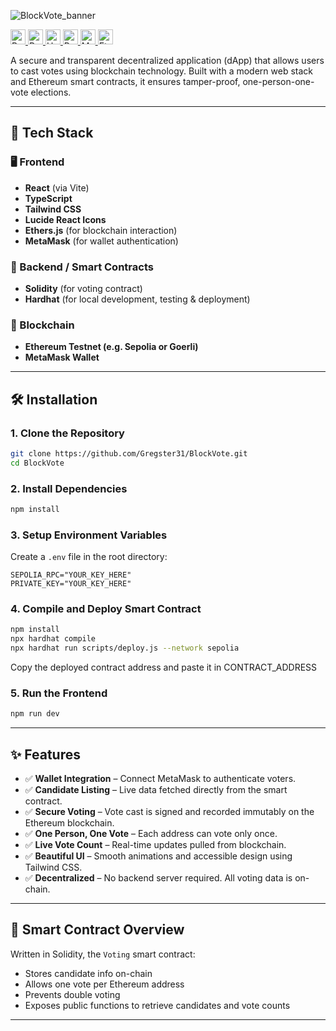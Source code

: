 ![BlockVote_banner](https://github.com/user-attachments/assets/cd82b910-74f1-4996-9cd7-38008c57b92e)

<a href="#">
  <img src="https://img.shields.io/badge/Built%20with-Ethers.js-purple" alt="Built with Ethers.js" height="24">
  <img src="https://img.shields.io/badge/Powered%20by-Ethereum-3c3c3d" alt="Powered by Ethereum" height="24">
  <img src="https://img.shields.io/badge/Smart%20Contracts-Hardhat-yellow" alt="Hardhat" height="24">
  <img src="https://img.shields.io/badge/Frontend-React-blue" alt="React" height="24">
  <img src="https://img.shields.io/badge/Web3%20Wallet-MetaMask-f6851b" alt="MetaMask" height="24">
  <img src="https://img.shields.io/badge/Network-Sepolia%20Testnet-5c4ee5" alt="Ethereum Testnet" height="24">
</a>



A secure and transparent decentralized application (dApp) that allows users to cast votes using blockchain technology. Built with a modern web stack and Ethereum smart contracts, it ensures tamper-proof, one-person-one-vote elections.

---

## 🔧 Tech Stack

### 🖥️ Frontend
- **React** (via Vite)
- **TypeScript**
- **Tailwind CSS**
- **Lucide React Icons**
- **Ethers.js** (for blockchain interaction)
- **MetaMask** (for wallet authentication)

### 🔌 Backend / Smart Contracts
- **Solidity** (for voting contract)
- **Hardhat** (for local development, testing & deployment)

### 🔗 Blockchain
- **Ethereum Testnet (e.g. Sepolia or Goerli)**
- **MetaMask Wallet**

---

## 🛠️ Installation

### 1. Clone the Repository
```bash
git clone https://github.com/Gregster31/BlockVote.git
cd BlockVote
```

### 2. Install Dependencies
```bash
npm install
```

### 3. Setup Environment Variables

Create a `.env` file in the root directory:

```env
SEPOLIA_RPC="YOUR_KEY_HERE"
PRIVATE_KEY="YOUR_KEY_HERE"
```

### 4. Compile and Deploy Smart Contract

```bash
npm install
npx hardhat compile
npx hardhat run scripts/deploy.js --network sepolia
```

Copy the deployed contract address and paste it in CONTRACT_ADDRESS

### 5. Run the Frontend

```bash
npm run dev
```

---

## ✨ Features

- ✅ **Wallet Integration** – Connect MetaMask to authenticate voters.
- ✅ **Candidate Listing** – Live data fetched directly from the smart contract.
- ✅ **Secure Voting** – Vote cast is signed and recorded immutably on the Ethereum blockchain.
- ✅ **One Person, One Vote** – Each address can vote only once.
- ✅ **Live Vote Count** – Real-time updates pulled from blockchain.
- ✅ **Beautiful UI** – Smooth animations and accessible design using Tailwind CSS.
- ✅ **Decentralized** – No backend server required. All voting data is on-chain.

---

## 🧠 Smart Contract Overview

Written in Solidity, the `Voting` smart contract:
- Stores candidate info on-chain
- Allows one vote per Ethereum address
- Prevents double voting
- Exposes public functions to retrieve candidates and vote counts

---

